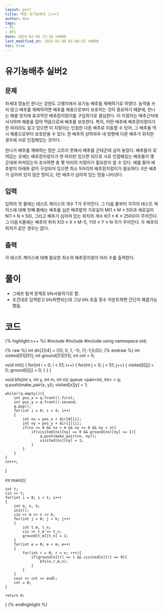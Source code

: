 ```yaml
---
layout: post
title: 백준 유기농배추 [c++]
author: Hun
tags:
- PS
- BFS
date: 2024-02-06 23:18 +0800
last_modified_at: 2024-02-06 01:08:25 +0800
toc: true
---
```


# 유기농배추 실버2

## 문제
차세대 영농인 한나는 강원도 고랭지에서 유기농 배추를 재배하기로 하였다. 농약을 쓰지 않고 배추를 재배하려면 배추를 해충으로부터 보호하는 것이 중요하기 때문에, 한나는 해충 방지에 효과적인 배추흰지렁이를 구입하기로 결심한다. 이 지렁이는 배추근처에 서식하며 해충을 잡아 먹음으로써 배추를 보호한다. 특히, 어떤 배추에 배추흰지렁이가 한 마리라도 살고 있으면 이 지렁이는 인접한 다른 배추로 이동할 수 있어, 그 배추들 역시 해충으로부터 보호받을 수 있다. 한 배추의 상하좌우 네 방향에 다른 배추가 위치한 경우에 서로 인접해있는 것이다.

한나가 배추를 재배하는 땅은 고르지 못해서 배추를 군데군데 심어 놓았다. 배추들이 모여있는 곳에는 배추흰지렁이가 한 마리만 있으면 되므로 서로 인접해있는 배추들이 몇 군데에 퍼져있는지 조사하면 총 몇 마리의 지렁이가 필요한지 알 수 있다. 예를 들어 배추밭이 아래와 같이 구성되어 있으면 최소 5마리의 배추흰지렁이가 필요하다. 0은 배추가 심어져 있지 않은 땅이고, 1은 배추가 심어져 있는 땅을 나타낸다.

## 입력
입력의 첫 줄에는 테스트 케이스의 개수 T가 주어진다. 그 다음 줄부터 각각의 테스트 케이스에 대해 첫째 줄에는 배추를 심은 배추밭의 가로길이 M(1 ≤ M ≤ 50)과 세로길이 N(1 ≤ N ≤ 50), 그리고 배추가 심어져 있는 위치의 개수 K(1 ≤ K ≤ 2500)이 주어진다. 그 다음 K줄에는 배추의 위치 X(0 ≤ X ≤ M-1), Y(0 ≤ Y ≤ N-1)가 주어진다. 두 배추의 위치가 같은 경우는 없다.

## 출력
각 테스트 케이스에 대해 필요한 최소의 배추흰지렁이 마리 수를 출력한다.

# 풀이
- 그래프 탐색 문제로 bfs사용하기로 함.
- 조건대로 입력받고 bfs하면되는데 그냥 bfs 호출 횟수 카운트하면 간단히 해결가능했음.

# 코드
{% highlight c++ %}
#include <iostream>
#include <vector>
#include <queue>
using namespace std;

{% raw %}
int dir[2][4] = {{0, 0, 1, -1}, {1,-1,0,0}};
{% endraw %}
int visited[51][51];
int ground[51][51];
int cnt = 0;

void init()
{
    for(int i = 0; i < 51; i++)
    {
        for(int j = 0; j < 51; j++)
        {
            visited[i][j] = 0;
            ground[i][j] = 0;
        }
    }
}

void bfs(int x, int y, int m, int n){
    queue <pair<int, int> > q;
    q.push(make_pair(x, y));
    visited[x][y] = 1;

    while(!q.empty()){
        int pos_x = q.front().first;
        int pos_y = q.front().second;
        q.pop();
        for(int i = 0; i < 4; i++)
        {
            int nx = pos_x + dir[0][i];
            int ny = pos_y + dir[1][i];
            if(nx >= 0 && nx < m && ny >= 0 && ny < n){
                if(visited[nx][ny] == 0 && ground[nx][ny] == 1){
                    q.push(make_pair(nx, ny));
                    visited[nx][ny] = 1;
                }
            }
        }
    }
    cnt++;
}

int main(){

    int t;
    cin >> t;
    for(int i = 0; i < t; i++)
    {
        int m, n, k;
        init();
        cin >> m >> n >> k;
        for(int j = 0; j < k; j++)
        {
            int t_m, t_n;
            cin >> t_m >> t_n;
            ground[t_m][t_n] = 1;
        }
        for(int e = 0; e < m; e++)
        {
            for(int r = 0; r < n; r++){
                if(ground[e][r] == 1 && visited[e][r] == 0){
                    bfs(e,r,m,n);
                }
            }
        }
        cout << cnt << endl;
        cnt = 0;
    }

    return 0;
}
{% endhighlight %}

